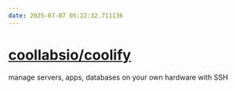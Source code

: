 ```yaml
---
date: 2025-07-07 05:22:32.711136
---
```


# [coollabsio/coolify](https://github.com/coollabsio/coolify)

manage servers, apps, databases on your own hardware with SSH